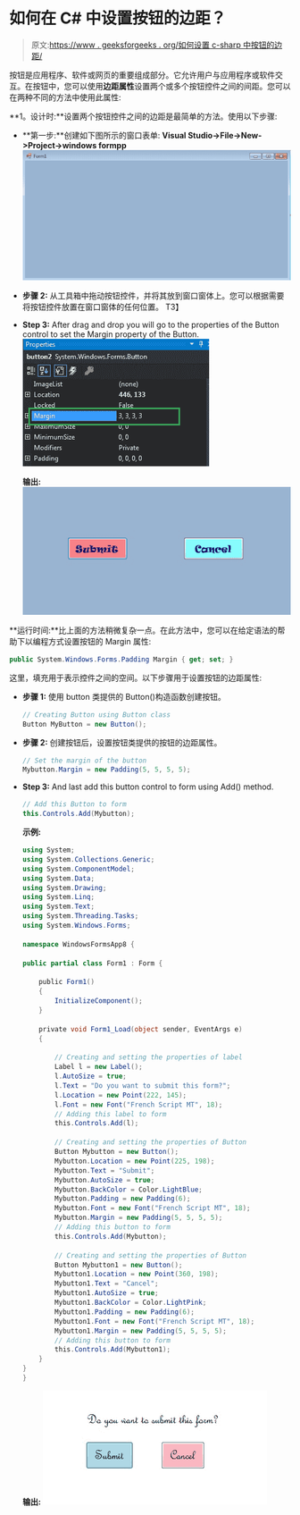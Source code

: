 # 如何在 C# 中设置按钮的边距？

> 原文:[https://www . geeksforgeeks . org/如何设置 c-sharp 中按钮的边距/](https://www.geeksforgeeks.org/how-to-set-the-margin-of-the-buttons-in-c-sharp/)

按钮是应用程序、软件或网页的重要组成部分。它允许用户与应用程序或软件交互。在按钮中，您可以使用**边距属性**设置两个或多个按钮控件之间的间距。您可以在两种不同的方法中使用此属性:

**1。设计时:**设置两个按钮控件之间的边距是最简单的方法。使用以下步骤:

*   **第一步:**创建如下图所示的窗口表单:
    **Visual Studio->File->New->Project->windows formpp**
    ![](img/9889dfd1d09174ca813cf58170ab9cc8.png)
*   **步骤 2:** 从工具箱中拖动按钮控件，并将其放到窗口窗体上。您可以根据需要将按钮控件放置在窗口窗体的任何位置。
    T3】
*   **Step 3:** After drag and drop you will go to the properties of the Button control to set the Margin property of the Button.
    ![](img/03bf29b5f3605c2e708b6f035fb56716.png)

    **输出:**
    ![](img/ff3240db4c200ca4dbcf871b163a5d5e.png)

**运行时间:**比上面的方法稍微复杂一点。在此方法中，您可以在给定语法的帮助下以编程方式设置按钮的 Margin 属性:

```cs
public System.Windows.Forms.Padding Margin { get; set; }
```

这里，填充用于表示控件之间的空间。以下步骤用于设置按钮的边距属性:

*   **步骤 1:** 使用 button 类提供的 Button()构造函数创建按钮。

    ```cs
    // Creating Button using Button class
    Button MyButton = new Button();

    ```

*   **步骤 2:** 创建按钮后，设置按钮类提供的按钮的边距属性。

    ```cs
    // Set the margin of the button
    Mybutton.Margin = new Padding(5, 5, 5, 5);

    ```

*   **Step 3:** And last add this button control to form using Add() method.

    ```cs
    // Add this Button to form
    this.Controls.Add(Mybutton);

    ```

    **示例:**

    ```cs
    using System;
    using System.Collections.Generic;
    using System.ComponentModel;
    using System.Data;
    using System.Drawing;
    using System.Linq;
    using System.Text;
    using System.Threading.Tasks;
    using System.Windows.Forms;

    namespace WindowsFormsApp8 {

    public partial class Form1 : Form {

        public Form1()
        {
            InitializeComponent();
        }

        private void Form1_Load(object sender, EventArgs e)
        {

            // Creating and setting the properties of label
            Label l = new Label();
            l.AutoSize = true;
            l.Text = "Do you want to submit this form?";
            l.Location = new Point(222, 145);
            l.Font = new Font("French Script MT", 18);
            // Adding this label to form
            this.Controls.Add(l);

            // Creating and setting the properties of Button
            Button Mybutton = new Button();
            Mybutton.Location = new Point(225, 198);
            Mybutton.Text = "Submit";
            Mybutton.AutoSize = true;
            Mybutton.BackColor = Color.LightBlue;
            Mybutton.Padding = new Padding(6);
            Mybutton.Font = new Font("French Script MT", 18);
            Mybutton.Margin = new Padding(5, 5, 5, 5);
            // Adding this button to form
            this.Controls.Add(Mybutton);

            // Creating and setting the properties of Button
            Button Mybutton1 = new Button();
            Mybutton1.Location = new Point(360, 198);
            Mybutton1.Text = "Cancel";
            Mybutton1.AutoSize = true;
            Mybutton1.BackColor = Color.LightPink;
            Mybutton1.Padding = new Padding(6);
            Mybutton1.Font = new Font("French Script MT", 18);
            Mybutton1.Margin = new Padding(5, 5, 5, 5);
            // Adding this button to form
            this.Controls.Add(Mybutton1);
        }
    }
    }
    ```

    **输出:**
    ![](img/5d1422fe35bfdc7327f02d2638bce7d9.png)